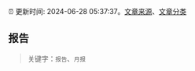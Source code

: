 :alarm_clock: 更新时间: 2024-06-28 05:37:37。[文章来源](/README.md)、[文章分类](/TAGS.md)

## 报告


> 关键字：`报告`、`月报`




